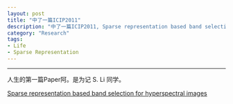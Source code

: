 ```yaml
---
layout: post
title: "中了一篇ICIP2011"
description: "中了一篇ICIP2011, Sparse representation based band selection for hyperspectral images"
category: "Research"
tags:
- Life
- Sparse Representation
---
```



----------------

人生的第一篇Paper阿。是为记 S. Li 同学。

[Sparse representation based band selection for hyperspectral images](http://ieeexplore.ieee.org/xpl/abstractReferences.jsp?reload=true&arnumber=6116223)
